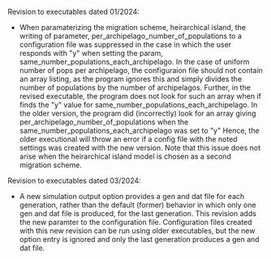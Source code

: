 Revision to executables dated 01/2024:
- When paramaterizing the migration scheme, heirarchical island, the writing of parameter, per_archipelago_number_of_populations to a configuration file was suppressed in the case in which the user responds  with "y" when setting the param, same_number_populations_each_archipelago.  In the case of uniform number of pops per archipelago, the configuraion file should not contain an array listing, as the program ignores this and simply divides the number of populations by the number of archipelagos.  Further, in the revised executable, the program does not look for such an array when if finds the "y" value for same_number_populations_each_archipelago.  In the older version, the program did (incorrectly) look for an array giving per_archipelago_number_of_populations when the same_number_populations_each_archipelago was set to "y"  Hence, the older executional will throw an error if a config file with the noted settings was created with the new version. Note that this issue does not arise when the heirarchical island model is chosen as a second migration scheme.


Revision to executables dated 03/2024:
- A new simulation output option provides a gen and dat file for each generation, rather than the default (former) behavior in which only one gen and dat file is produced, for the last generation.  This revision adds the new paramter to the configuration file.  Configuration files created with this new revision can be run using older executables, but the new option entry is ignored and only the last generation produces a gen and dat file.  

